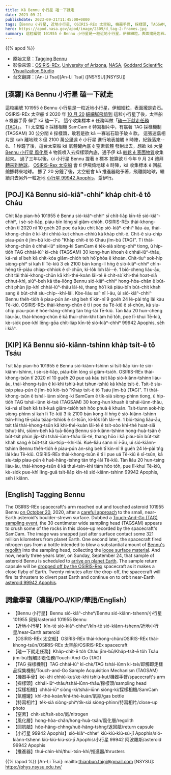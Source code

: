 ```yaml
---
title: Kā Bennu 小行星 磕一下就走
date: 2023-09-21
publishdate: 2023-09-21T11:45:00+0800
tags: [Bennu 小行星, 近地小行星, OSIRIS-REx 太空船, 機器手骨, 採樣頭, TAGSAM, 採樣相機, SamCam, 特寫相片, 氣體罐, 窒素, 風化層, 回航艙, 小行星 99942 Apophis, 推進器]
hero: https://apod.nasa.gov/apod/image/2309/d_tag-2-frames.jpg
summary: 這粒編號 101955 ê Bennu 小行星是一粒近地小行星，伊細細粒，表面攏是岩石。
---
```


{{% apod %}}

- 原始文章：[Tagging Bennu](https://apod.nasa.gov/apod/ap230921.html)
- 影像來源：[OSIRIS-REx](https://www.nasa.gov/osiris-rex), [University of Arizona](https://osirisrex.arizona.edu/), [NASA](https://www.nasa.gov/), [Goddard Scientific Visualization Studio](https://svs.gsfc.nasa.gov/)
- 台文翻譯：[An-Li Tsai][An-Li Tsai] ([NSYSU][NSYSU])

## [漢羅] Kā Bennu 小行星 磕一下就走
這粒編號 101955 ê Bennu 小行星是一粒近地小行星，伊細細粒，表面攏是岩石。
OSIRIS-REx 太空船 tī 2020 年 [10 月 20][on October 20] [細細膩飛倚到][careful approach] 這粒小行星了後，太空船 ê 機器手骨 伸手 kā 磕一下。
這个收集標本 ê 任務叫做「[磕一下就走任務 (TAG)][Touch-And-Go (TAG) sampling event]」。
Tī 太空船 ê 採樣相機 SamCam ê 特寫相片中，有翕著 TAG 採樣機制 (TAGSAM) 30 公分闊 ê 採樣頭，敢若是欲 kā 一寡岩石硩予破 ê 款。
這張速翕相片是 kah 離地球 3 億 2100 萬公里遠 ê 小行星 進行地表接觸 ê 時陣，紀錄落來--ê。
1 秒鐘了後，這台太空船 kā 氣體罐內底 ê 窒素氣體 發射出去，想欲 kā 大量 [Bennu 小行星 風化層][Bennu's regolith] ê 物質噴入去採樣頭內底，通予伊 kā [較鬆 ê 表面物質][loose surface material]收集起來。
過了三年以後，ùi 小行星 Bennu 提著 ê 標本 按算欲 tī 今年 9 月 24 禮拜 [轉來到地球][arrive on planet Earth]。
[OSIRIS-Rex 太空船][dropped off by the OSIRIS-Rex] 會 tī 伊飛倚地球 ê 時陣，kā 收集標本 ê 回航艙擲轉來地球。
擲了 20 分鐘了後，太空船會 kā 推進器點予著，飛離開地球，繼續飛去另外一粒近地 [小行星 99942 Apophis][asteroid 99942 Apophis]，踅伊行。

## [POJ] Kā Bennu sió-kiâⁿ-chhiⁿ kha̍p chi̍t-ē tō Cháu
Chit lia̍p pian-hō 101955 ê Bennu sió-kiâⁿ-chhiⁿ sī chi̍t-lia̍p kīn-tē sió-kiâⁿ-chhiⁿ, i sè-sè-lia̍p, piáu-bīn lóng sī giâm-chio̍h.
OSIRIS-REx thài-khong-chûn tī 2020 nî 10 goe̍h 20 poe óa kàu chit lia̍p sió-kiâⁿ-chhiⁿ liáu-āu, thài-khong-chûn ê ki-khì chhiú-kut chhun-chhiú kā kha̍p chi̍t-ē.
Chit-ê siu-chi̍p piau-pún ê jīm-bū kiò-chò "Kha̍p chi̍t-ē tō Cháu jīm-bū (TAG)".
Tī thài-khong-chûn ê chhái-iūⁿ siòng-ki SamCam ê te̍k-siá siòng-phìⁿ tiong, ū hip-tio̍h TAG chhái-iūⁿ ki-chè (TAGSAM) 30 kong-hun khoah ê chhái-iūⁿ-thâu, ká-ná sī beh kā chi̍t-kóa giâm-chio̍h teh hō͘ phòa ê khoán.
Chit-tiuⁿ sok-hip siòng-phìⁿ sī kah lī Tē-kiû 3 ek 2100 bān kong-lí hn̄g ê sió-kiâⁿ-chhiⁿ chìn-hêng tē-piáu chiap-chhiok ê sî-chūn, kì-lo̍k lo̍h lâi--ê.
1 bió-cheng liáu-āu, chit tâi thài-khong-chûn kā khì-thé-koàn lāi-té ê chit-sò͘ khì-thé hoat-siā chhut-khì, siūⁿ-beh kā tōa-liōng Bennu sió-kiâⁿ-chhiⁿ hong-hòa-chân ê bu̍t-chit phùn ji̍p-khì chhái-iūⁿ-thâu lāi-té, thang hō͘ i kā piáu-bīn bu̍t-chit khah sang ê bu̍t-chit siu-chi̍p--khí-lâi.
Kòe-liáu saⁿ nî í-āu, ùi sió-kiâⁿ-chhiⁿ Bennu the̍h-tio̍h ê piau-pún àn-sǹg beh tī kin-nî 9 goe̍h 24 lé-pài tńg lâi kàu Tē-kiû.
OSIRIS-REx thài-khong-chûn ē tī i poe óa Tē-kiû ê sî-chūn, kā siu-chi̍p piau-pún ê hôe-hâng-chhng tàn tńg-lâi Tē-kiû.
Tàn liáu 20 hun-cheng liáu-āu, thài-khong-chûn ē kā thui-chìn-khì tiám hō͘ to̍h, poe lī-khui Tē-kiû, kè-sio̍k poe-khì lēng-gōa chi̍t-lia̍p kīn-tē sió-kiâⁿ-chhiⁿ 99942 Apophis, se̍h i kiâⁿ.

## [KIP] Kā Bennu sió-kiânn-tshinn kha̍p tsi̍t-ē tō Tsáu
Tsit lia̍p pian-hō 101955 ê Bennu sió-kiânn-tshinn sī tsi̍t-lia̍p kīn-tē sió-kiânn-tshinn, i sè-sè-lia̍p, piáu-bīn lóng sī giâm-tsio̍h.
OSIRIS-REx thài-khong-tsûn tī 2020 nî 10 gue̍h 20 pue uá kàu tsit lia̍p sió-kiânn-tshinn liáu-āu, thài-khong-tsûn ê ki-khì tshiú-kut tshun-tshiú kā kha̍p tsi̍t-ē.
Tsit-ê siu-tsi̍p piau-pún ê jīm-bū kiò-tsò "Kha̍p tsi̍t-ē tō Tsáu jīm-bū (TAG)".
Tī thài-khong-tsûn ê tshái-iūnn siòng-ki SamCam ê ti̍k-siá siòng-phìnn tiong, ū hip-tio̍h TAG tshái-iūnn ki-tsè (TAGSAM) 30 kong-hun khuah ê tshái-iūnn-thâu, ká-ná sī beh kā tsi̍t-kuá giâm-tsio̍h teh hōo phuà ê khuán.
Tsit-tiunn sok-hip siòng-phìnn sī kah lī Tē-kiû 3 ik 2100 bān kong-lí hn̄g ê sió-kiânn-tshinn tsìn-hîng tē-piáu tsiap-tshiok ê sî-tsūn, kì-lo̍k lo̍h lâi--ê.
1 bió-tsing liáu-āu, tsit tâi thài-khong-tsûn kā khì-thé-kuàn lāi-té ê tsit-sòo khì-thé huat-siā tshut-khì, siūnn-beh kā tuā-liōng Bennu sió-kiânn-tshinn hong-huà-tsân ê bu̍t-tsit phùn ji̍p-khì tshái-iūnn-thâu lāi-té, thang hōo i kā piáu-bīn bu̍t-tsit khah sang ê bu̍t-tsit siu-tsi̍p--khí-lâi.
Kuè-liáu sann nî í-āu, uì sió-kiânn-tshinn Bennu the̍h-tio̍h ê piau-pún àn-sǹg beh tī kin-nî 9 gue̍h 24 lé-pài tńg lâi kàu Tē-kiû.
OSIRIS-REx thài-khong-tsûn ē tī i pue uá Tē-kiû ê sî-tsūn, kā siu-tsi̍p piau-pún ê huê-hâng-tshng tàn tńg-lâi Tē-kiû.
Tàn liáu 20 hun-tsing liáu-āu, thài-khong-tsûn ē kā thui-tsìn-khì tiám hōo to̍h, pue lī-khui Tē-kiû, kè-sio̍k pue-khì līng-guā tsi̍t-lia̍p kīn-tē sió-kiânn-tshinn 99942 Apophis, se̍h i kiânn.

## [English] Tagging Bennu
The OSIRIS-REx spacecraft's arm reached out and touched asteroid 101955 Bennu [on October 20][on October 20], 2020, after a [careful approach][careful approach] to the small, near-Earth asteroid's boulder-strewn surface.
Dubbed a [Touch-And-Go (TAG) sampling event][Touch-And-Go (TAG) sampling event], the 30 centimeter wide sampling head (TAGSAM) appears to crush some of the rocks in this close-up recorded by the spacecraft's SamCam.
The image was snapped just after surface contact some 321 million kilometers from planet Earth.
One second later, the spacecraft fired nitrogen gas from a bottle intended to blow a substantial amount of [Bennu's regolith][Bennu's regolith] into the sampling head, collecting the [loose surface material][loose surface material].
And now, nearly three years later, on Sunday, September 24, that sample of asteroid Bennu is scheduled to [arrive on planet Earth][arrive on planet Earth].
The sample return capsule will be [dropped off by the OSIRIS-Rex][dropped off by the OSIRIS-Rex] spacecraft as it makes a close flyby of Earth.
Twenty minutes after the drop-off, the spacecraft will fire its thrusters to divert past Earth and continue on to orbit near-Earth [asteroid 99942 Apophis][asteroid 99942 Apophis].

## 詞彙學習（漢羅/POJ/KIP/華語/English）
- 【Bennu 小行星】Bennu sió-kiâⁿ-chheⁿ/Bennu sió-kiânn-tshenn/小行星 101955 貝努/asteroid 101955 Bennu
- 【近地小行星】kīn-tē sió-kiâⁿ-chheⁿ/kīn-tē sió-kiânn-tshenn/近地小行星/near-Earth asteroid
- 【OSIRIS-REx 太空船】OSIRIS-REx thài-khong-chûn/OSIRIS-REx thài-khong-tsûn/OSIRIS-REx 太空船/OSIRIS-REx spacecraft
- 【磕一下就走任務】Kha̍p-chi̍t-ē to̍h Cháu jīm-bū/Kha̍p-tsi̍t-ē to̍h Tsáu jīm-bū/輕觸即走任務/Touch-And-Go (TAG)
- 【TAG 採樣機制】TAG chhái-iūⁿ ki-chè/TAG tshái-iūnn ki-tsè/即觸即走樣品採集機制/Touch-and-Go Sample Acquisition Mechanism (TAGSAM)
- 【機器手骨】kè-khì chhiú-kut/kè-khì tshiú-kut/機器手臂/spacecraft's arm
- 【採樣頭】chhái-iūⁿ-thâu/tshái-iūnn-thâu/採樣頭/sampling head
- 【採樣相機】chhái-iūⁿ siòng-ki/tshái-iūnn siòng-ki/採樣相機/SamCam
- 【氣體罐】khì-thé-koàn/khì-thé-kuàn/氣瓶/gas bottle
- 【特寫相片】te̍k-siá siòng-phìⁿ/ti̍k-siá siòng-phìnn/特寫相片/close-up photo
- 【窒素】chi̍t-sò͘/tsi̍t-sòo/氮/nitrogen
- 【風化層】hong-hòa-chân/hong-huà-tsân/風化層/regolith
- 【回航艙】hôe-hâng-chhng/huê-hâng-tshng/返回艙/return capsule
- 【小行星 99942 Apophis】sió-kiâⁿ-chheⁿ kiú-kiú-kiú-sù-jī Apophis/sió-kiânn-tshenn kiú-kiú-kiú-sù-jī Apophis/小行星 99942 阿波羅斯/asteroid 99942 Apophis
- 【推進器】thui-chìn-khì/thui-tsìn-khì/推進器/thrusters

{{% /apod %}}
[An-Li Tsai]: mailto:thianbun.taigi@gmail.com
[NSYSU]: https://phys.nsysu.edu.tw/

[copyright]: https://apod.nasa.gov/apod/fap/lib/about_apod.html#srapply
[License]: https://creativecommons.org/licenses/by/2.0/

[on October 20]:https://youtu.be/xj0O-fLSV7c
[careful approach]:https://apod.nasa.gov/apod/ap201012.html
[Touch-And-Go (TAG) sampling event]:https://www.nasa.gov/feature/goddard/2020/osiris-rex-tags-surface-of-asteroid-bennu/
[Bennu's regolith]:https://apod.nasa.gov/apod/ap200916.html
[loose surface material]:https://apod.nasa.gov/apod/image/2010/E_tag_aftermath.gif
[arrive on planet Earth]:https://www.nasa.gov/press-release/nasa-completes-last-osiris-rex-test-before-asteroid-sample-delivery
[dropped off by the OSIRIS-Rex]:https://blogs.nasa.gov/osiris-rex/2023/09/08/heres-how-sept-24-asteroid-sample-delivery-will-work/
[asteroid 99942 Apophis]:https://solarsystem.nasa.gov/asteroids-comets-and-meteors/asteroids/apophis/in-depth/
